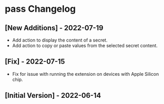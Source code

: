 # pass Changelog

## [New Additions] - 2022-07-19

- Add action to display the content of a secret.
- Add action to copy or paste values from the selected secret content.

## [Fix] - 2022-07-15

- Fix for issue with running the extension on devices with Apple Silicon chip.

## [Initial Version] - 2022-06-14
